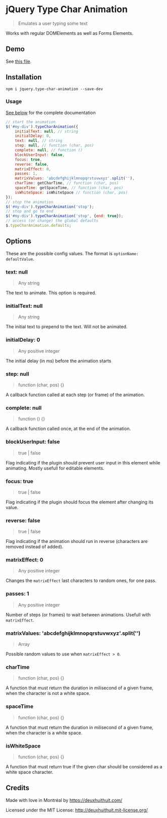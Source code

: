 # jQuery Type Char Animation

> Emulates a user typing some text

Works with regular DOMElements as well as Forms Elements.

## Demo

See [this file](https://github.com/DeuxHuitHuit/jQuery-type-char-animation/blob/master/tests/jquery.type-char-animation.js.adhoc-test.html).

## Installation

`npm i jquery.type-char-animation --save-dev`

### Usage

[See below](#options) for the complete documentation

````javascript
// start the animation
$('#my-div').typeCharAnimation({
    initialText: null, // string
    initialDelay: 0,
    text: null, // string
    step: null, // function (char, pos)
    complete: null, // function ()
    blockUserInput: false,
    focus: true,
    reverse: false,
    matrixEffect: 0,
    passes: 1,
    matrixValues: 'abcdefghijklmnopqrstuvwxyz'.split(''),
    charTime: getCharTime, // function (char, pos)
    spaceTime: getSpaceTime, // function (char, pos)
    isWhiteSpace: isWhiteSpace // function (char, pos)
});
// stop the animation
$('#my-div').typeCharAnimation('stop');
// stop and go to end
$('#my-div').typeCharAnimation('stop', {end: true});
// access (or change) the global defaults
$.typeCharAnimation.defaults;
````

## Options

These are the possible config values. The format is `optionName: defaultValue`.

### text: null
> Any string

The text to animate. This option is required.

### initialText: null
> Any string

The initial text to prepend to the text. Will not be animated.

### initialDelay: 0
> Any positive integer

The initial delay (in ms) before the animation starts

### step: null
> function (char, pos) {}

A callback function called at each step (or frame) of the animation.

### complete: null
> function () {}

A callback function called once, at the end of the animation.

### blockUserInput: false
> true | false

Flag indicating if the plugin should prevent user input in this element while animating. Mostly usefull for editable elements.

### focus: true
> true | false

Flag indicating if the plugin should focus the element after changing its value.

### reverse: false
> true | false

Flag indicating if the animation should run in reverse (characters are removed instead of added).

### matrixEffect: 0
> Any positive integer

Changes the `matrixEffect` last characters to random ones, for one pass.

### passes: 1
> Any positive integer

Number of steps (or frames) to wait between animations. Usefull with `matrixEffect`.

### matrixValues: 'abcdefghijklmnopqrstuvwxyz'.split('')
> Array

Possible random values to use when `matrixEffect > 0`.

### charTime
> function (char, pos) {}

A function that must return the duration in milisecond of a given frame, when the character is not a white space.

### spaceTime
> function (char, pos) {}

A function that must return the duration in milisecond of a given frame, when the character is a white space.

### isWhiteSpace
> function (char, pos) {}

A function that must return true if the given char should be considered as a white space character.

## Credits

Made with love in Montréal by <https://deuxhuithuit.com/>

Licensed under the MIT License: <http://deuxhuithuit.mit-license.org/>
